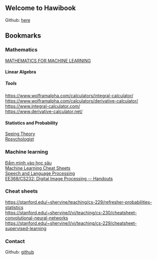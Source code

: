## Welcome to Hawibook

Github: [here](https://github.com/yennth/yennth.github.io)

## Bookmarks

### Mathematics

[MATHEMATICS FOR MACHINE LEARNING](https://mml-book.github.io/book/mml-book.pdf)

#### Linear Algebra

##### Tools
https://www.wolframalpha.com/calculators/integral-calculator/ \
https://www.wolframalpha.com/calculators/derivative-calculator/ \
https://www.integral-calculator.com/ \
https://www.derivative-calculator.net/

#### Statistics and Probability
[Seeing Theory](https://seeing-theory.brown.edu/) \
[Rpsychologist](https://rpsychologist.com/)

### Machine learning
[Đắm mình vào học sâu](https://d2l.aivivn.com) \
[Machine Learning Cheat Sheets](https://sites.google.com/view/datascience-cheat-sheets) \
[Speech and Language Processing](https://web.stanford.edu/~jurafsky/slp3/) \
[EE368/CS232: Digital Image Processing -- Handouts](https://web.stanford.edu/class/ee368/handouts.html) 

### Cheat sheets
https://stanford.edu/~shervine/teaching/cs-229/refresher-probabilities-statistics \
https://stanford.edu/~shervine/l/vi/teaching/cs-230/cheatsheet-convolutional-neural-networks \
https://stanford.edu/~shervine/l/vi/teaching/cs-229/cheatsheet-supervised-learning


### Contact

Github: [github](https://github.com/yennth/)
